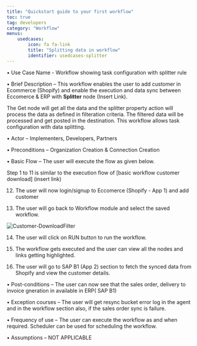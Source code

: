 ```yaml
---
title: "Quickstart guide to your first workflow"
toc: true
tag: developers
category: "Workflow"
menus: 
    usedcases:
        icon: fa fa-link
        title: "Splitting data in workflow" 
        identifier: usedcases-splitter
---
```


•	Use Case Name - Workflow showing task configuration with  splitter rule

•	Brief Description – This workflow enables the user to add customer in Ecommerce (Shopify) and enable the execution and data sync between Eccomerce & ERP with **Splitter**  node (Insert Link). 


The Get node will get all the data and the splitter property action will process the data as defined in filteration criteria. The filtered data will be processed and get posted in the destination. This workflow allows task configuration with  data splitting.
 
•	Actor – Implementers, Developers, Partners  

•	Preconditions – Organization Creation & Connection Creation 

•	Basic Flow – The user will execute the flow as given below.

Step 1 to 11 is similar to the execution flow of [basic workflow customer download] (insert link)

12. The user will now login/signup to Eccomerce (Shopify - App 1) and add customer 

13. The user will go back to Workflow module and select the saved workflow.

![Customer-DownloadFilter](media/Customer-DownloadFilter.png)

14. The user will click on RUN button to run the workflow.

15. The workflow gets executed and the user can view all the nodes and links getting highlighted.

16.  The user will go to SAP B1 (App 2) section to fetch the synced data from Shopify and view the customer details.


•	Post-conditions – The user can now see that the sales order, delivery to invoice gneration in available in ERP( SAP B1)

•	Exception courses –  The user will get resync bucket error log in the agent and in the workflow section also, if the sales order
    sync is failure.       

•	Frequency of use  – The user can execute the workflow as and when required. Scheduler can be used for scheduling the workflow.

•	Assumptions – NOT APPLICABLE 